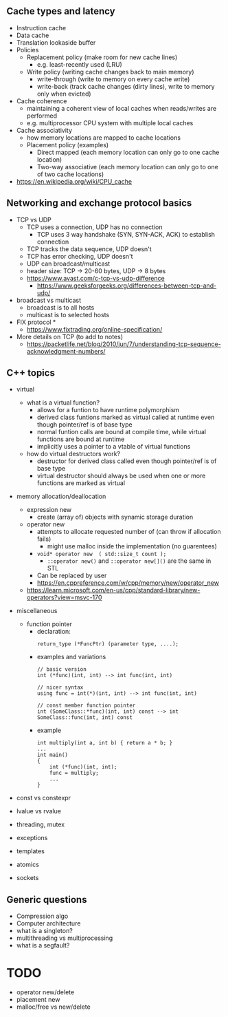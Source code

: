 

## Cache types and latency
* Instruction cache
* Data cache
* Translation lookaside buffer
* Policies
    * Replacement policy (make room for new cache lines)
        * e.g. least-recently used (LRU)
    * Write policy (writing cache changes back to main memory)
        * write-through (write to memory on every cache write)
        * write-back (track cache changes (dirty lines), write to memory only when evicted)
* Cache coherence
    * maintaining a coherent view of local caches when reads/writes are performed
    * e.g. multiprocessor CPU system with multiple local caches
* Cache associativity
    * how memory locations are mapped to cache locations
    * Placement policy (examples)
        * Direct mapped (each memory location can only go to one cache location)
        * Two-way associative (each memory location can only go to one of two cache locations)
* https://en.wikipedia.org/wiki/CPU_cache


## Networking and exchange protocol basics
* TCP vs UDP
    * TCP uses a connection, UDP has no connection
        * TCP uses 3 way handshake (SYN, SYN-ACK, ACK) to establish connection
    * TCP tracks the data sequence, UDP doesn't
    * TCP has error checking, UDP doesn't
    * UDP can broadcast/multicast
    * header size: TCP -> 20-60 bytes, UDP -> 8 bytes
    * https://www.avast.com/c-tcp-vs-udp-difference
        * https://www.geeksforgeeks.org/differences-between-tcp-and-udp/
* broadcast vs multicast
    * broadcast is to all hosts
    * multicast is to selected hosts
* FIX protocol
    * 
    * https://www.fixtrading.org/online-specification/
* More details on TCP (to add to notes)
    * https://packetlife.net/blog/2010/jun/7/understanding-tcp-sequence-acknowledgment-numbers/


## C++ topics
* virtual
    * what is a virtual function?
        * allows for a funtion to have runtime polymorphism
        * derived class funtions marked as virtual called at runtime even though pointer/ref is of base type
        * normal funtion calls are bound at compile time, while virtual functions are bound at runtime
        * implicitly uses a pointer to a vtable of virtual functions
    * how do virtual destructors work?
        * destructor for derived class called even though pointer/ref is of base type
        * virtual destructor should always be used when one or more functions are marked as virtual
* memory allocation/deallocation
    * expression new
        * create (array of) objects with synamic storage duration
    * operator new
        * attempts to allocate requested number of  (can throw if allocation fails)
            * might use malloc inside the implementation (no guarentees)
        * `void* operator new  ( std::size_t count );`
            * `::operator new()` and `::operator new[]()` are the same in STL
        * Can be replaced by user
        * https://en.cppreference.com/w/cpp/memory/new/operator_new
    * https://learn.microsoft.com/en-us/cpp/standard-library/new-operators?view=msvc-170



* miscellaneous
    * function pointer
        * declaration: 
            ```
            return_type (*FuncPtr) (parameter type, ....);
            ```
        * examples and variations
            ```
            // basic version
            int (*func)(int, int) --> int func(int, int)
            
            // nicer syntax
            using func = int(*)(int, int) --> int func(int, int)
            
            // const member function pointer
            int (SomeClass::*func)(int, int) const --> int SomeClass::func(int, int) const
            ```
        * example
            ```
            int multiply(int a, int b) { return a * b; }
            ...
            int main()
            {
                int (*func)(int, int);    
                func = multiply;
                ...
            }
            ```

* const vs constexpr
* lvalue vs rvalue
* threading, mutex
* exceptions
* templates
* atomics
* sockets


## Generic questions
* Compression algo
* Computer architecture
* what is a singleton?
* multithreading vs multiprocessing
* what is a segfault?



# TODO
* operator new/delete
* placement new
* malloc/free vs new/delete